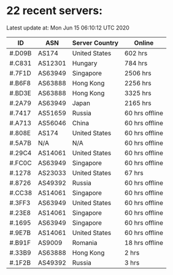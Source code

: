 # 22 recent servers:

Latest update at: Mon Jun 15 06:10:12 UTC 2020

| ID | ASN | Server Country | Online |
| -- | --- | -------------- | ------ |
| #.D09B | AS174 | United States | 602 hrs |
| #.C831 | AS12301 | Hungary | 784 hrs |
| #.7F1D | AS63949 | Singapore | 2506 hrs |
| #.B6F8 | AS63888 | Hong Kong | 2256 hrs |
| #.BD3E | AS63888 | Hong Kong | 3325 hrs |
| #.2A79 | AS63949 | Japan | 2165 hrs |
| #.7417 | AS51659 | Russia | 60 hrs offline |
| #.A713 | AS56046 | China | 60 hrs offline |
| #.808E | AS174 | United States | 60 hrs offline |
| #.5A7B | N/A | N/A | 60 hrs offline |
| #.29C4 | AS14061 | United States | 60 hrs offline |
| #.FC0C | AS63949 | Singapore | 60 hrs offline |
| #.1278 | AS23033 | United States | 67 hrs |
| #.8726 | AS49392 | Russia | 60 hrs offline |
| #.CC38 | AS14061 | Singapore | 60 hrs offline |
| #.3FF3 | AS63949 | United States | 60 hrs offline |
| #.23E8 | AS14061 | Singapore | 60 hrs offline |
| #.1695 | AS63949 | Singapore | 60 hrs offline |
| #.9E7B | AS14061 | United States | 60 hrs offline |
| #.B91F | AS9009 | Romania | 18 hrs offline |
| #.33B9 | AS63888 | Hong Kong | 2 hrs |
| #.1F2B | AS49392 | Russia | 3 hrs |

